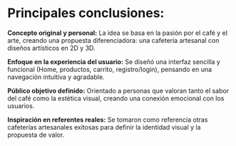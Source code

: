 # Principales conclusiones:

**Concepto original y personal:**
La idea se basa en la pasión por el café y el arte, creando una propuesta diferenciadora: una cafetería artesanal con diseños artísticos en 2D y 3D.

**Enfoque en la experiencia del usuario:**
Se diseñó una interfaz sencilla y funcional (Home, productos, carrito, registro/login), pensando en una navegación intuitiva y agradable.

**Público objetivo definido:**
Orientado a personas que valoran tanto el sabor del café como la estética visual, creando una conexión emocional con los usuarios.

**Inspiración en referentes reales:**
Se tomaron como referencia otras cafeterías artesanales exitosas para definir la identidad visual y la propuesta de valor.
